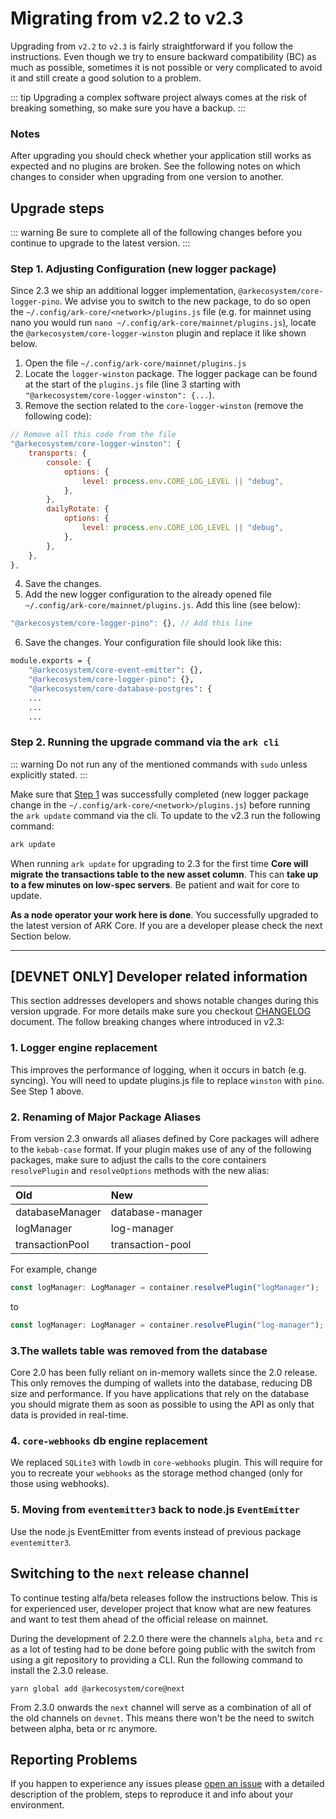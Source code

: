 # Migrating from v2.2 to v2.3

Upgrading from `v2.2` to `v2.3` is fairly straightforward if you follow the instructions. Even though we try to ensure backward compatibility (BC) as much as possible, sometimes it is not possible or very complicated to avoid it and still create a good solution to a problem.

::: tip 
Upgrading a complex software project always comes at the risk of breaking something, so make sure you have a backup.
:::

### Notes

After upgrading you should check whether your application still works as expected and no plugins are broken. See the following notes on which changes to consider when upgrading from one version to another.

## Upgrade steps

::: warning
Be sure to complete all of the following changes before you continue to upgrade to the latest version.
:::

### Step 1. Adjusting Configuration (new logger package)

Since 2.3 we ship an additional logger implementation, `@arkecosystem/core-logger-pino`. We advise you to switch to the new package, to do so open the `~/.config/ark-core/<network>/plugins.js` file (e.g. for mainnet using nano you would run `nano ~/.config/ark-core/mainnet/plugins.js`), locate the `@arkecosystem/core-logger-winston` plugin and replace it like shown below.


1. Open the file `~/.config/ark-core/mainnet/plugins.js`
2. Locate the `logger-winston` package. The logger package can be found at the start of the `plugins.js` file (line 3 starting with `"@arkecosystem/core-logger-winston": {...`). 
3. Remove the section related to the `core-logger-winston` (remove the following code):
```js
// Remove all this code from the file
"@arkecosystem/core-logger-winston": { 
    transports: {
        console: {
            options: {
                level: process.env.CORE_LOG_LEVEL || "debug",
            },
        },
        dailyRotate: {
            options: {
                level: process.env.CORE_LOG_LEVEL || "debug",
            },
        },
    },
},
```
4. Save the changes.
5. Add the new logger configuration to the already opened file `~/.config/ark-core/mainnet/plugins.js`. Add this line (see below):
```js
"@arkecosystem/core-logger-pino": {}, // Add this line
```
6. Save the changes. Your configuration file should look like this:
```bash
module.exports = {
    "@arkecosystem/core-event-emitter": {},
    "@arkecosystem/core-logger-pino": {},
    "@arkecosystem/core-database-postgres": {
    ...
    ...
    ...
```
### Step 2. Running the upgrade command via the `ark cli`

::: warning
Do not run any of the mentioned commands with `sudo` unless explicitly stated.
:::

Make sure that [Step 1](https://docs.ark.io/releases/v2.3/migrating_2.2_2.3.html#step-1-adjusting-configuration-new-logger-package) was successfully completed (new logger package change in the `~/.config/ark-core/<network>/plugins.js`) before running the `ark update` command via the cli.
To update to the v2.3 run the following command:

```bash
ark update
```
When running `ark update` for upgrading to 2.3 for the first time **Core will migrate the transactions table to the new asset column**. This can **take up to a few minutes on low-spec servers**. Be patient and wait for core to update.

**As a node operator your work here is done**. You successfully upgraded to the latest version of ARK Core. If you are a developer please check the next Section below. 

---

## [DEVNET ONLY] Developer related information

This section addresses developers and shows notable changes during this version upgrade. For more details make sure you checkout [CHANGELOG](https://github.com/ArkEcosystem/core/blob/master/CHANGELOG.md) document. The follow breaking changes where introduced in v2.3: 

### 1. Logger engine replacement
This improves the performance of logging, when it occurs in batch (e.g. syncing). You will need to update plugins.js file to replace `winston` with `pino`. See Step 1 above.

### 2. Renaming of Major Package Aliases

From version 2.3 onwards all aliases defined by Core packages will adhere to the `kebab-case` format. If your plugin makes use of any of the following packages, make sure to adjust the calls to the core containers `resolvePlugin` and `resolveOptions` methods with the new alias:

| Old             | New              |
| :-------------- | :--------------- |
| databaseManager | database-manager |
| logManager      | log-manager      |
| transactionPool | transaction-pool |

For example, change

```ts
const logManager: LogManager = container.resolvePlugin("logManager");
```

to

```ts
const logManager: LogManager = container.resolvePlugin("log-manager");
```

### 3.The wallets table was removed from the database
Core 2.0 has been fully reliant on in-memory wallets since the 2.0 release. This only removes the dumping of wallets into the database, reducing DB size and performance. If you have applications that rely on the database you should migrate them as soon as possible to using the API as only that data is provided in real-time.

### 4. `core-webhooks` db engine replacement
We replaced `SQLite3` with `lowdb` in `core-webhooks` plugin. This will require for you to recreate your `webhooks` as the storage method changed (only for those using webhooks). 

### 5. Moving from `eventemitter3` back to node.js `EventEmitter` 
Use the node.js EventEmitter from events instead of previous package `eventemitter3`.

## Switching to the `next` release channel

To continue testing alfa/beta releases follow the instructions below. This is for experienced user, developer project that know what are new features and want to test them ahead of the official release on mainnet.

During the development of 2.2.0 there were the channels `alpha`, `beta` and `rc` as a lot of testing had to be done before going public with the switch from using a git repository to providing a CLI. Run the following command to install the 2.3.0 release.

```shell
yarn global add @arkecosystem/core@next
```

From 2.3.0 onwards the `next` channel will serve as a combination of all of the old channels on `devnet`. This means there won't be the need to switch between alpha, beta or rc anymore.

## Reporting Problems

If you happen to experience any issues please [open an issue](https://github.com/ARKEcosystem/core/issues/new?template=Bug_report.md) with a detailed description of the problem, steps to reproduce it and info about your environment.


